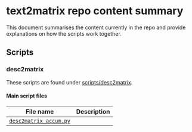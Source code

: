 # text2matrix repo content summary

This document summarises the content currently in the repo and provide explanations on how the scripts work together.

## Scripts

### desc2matrix

These scripts are found under [scripts/desc2matrix](scripts/desc2matrix/).

#### Main script files

| File name | Description |
| --- | --- |
| [`desc2matrix_accum.py`](scripts/desc2matrix/desc2matrix_accum.py) | |